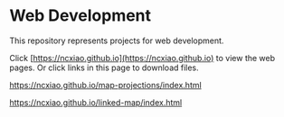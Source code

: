 # Web Development

This repository represents projects for web development.

Click [https://ncxiao.github.io](https://ncxiao.github.io) to view the web pages. Or click links in this page to download files.

https://ncxiao.github.io/map-projections/index.html

https://ncxiao.github.io/linked-map/index.html
